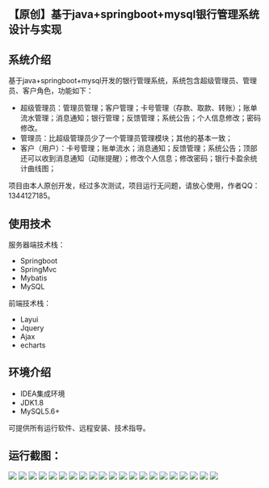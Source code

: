 ## 【原创】基于java+springboot+mysql银行管理系统设计与实现

## 系统介绍

基于java+springboot+mysql开发的银行管理系统，系统包含超级管理员、管理员、客户角色，功能如下：
- 超级管理员：管理员管理；客户管理；卡号管理（存款、取款、转账）；账单流水管理；消息通知；银行管理；反馈管理；系统公告；个人信息修改；密码修改。
- 管理员：比超级管理员少了一个管理员管理模块；其他的基本一致；
- 客户（用户）：卡号管理；账单流水；消息通知；反馈管理；系统公告；顶部还可以收到消息通知（动账提醒）；修改个人信息；修改密码；银行卡盈余统计曲线图；

项目由本人原创开发，经过多次测试，项目运行无问题，请放心使用，作者QQ：1344127185。

## 使用技术

服务器端技术栈：

- Springboot
- SpringMvc
- Mybatis
- MySQL

前端技术栈：

- Layui
- Jquery
- Ajax
- echarts

## 环境介绍

- IDEA集成环境
- JDK1.8
- MySQL5.6+

可提供所有运行软件、远程安装、技术指导。

## 运行截图：
![](https://github.com/itcoderyhl/bank/blob/main/images/2.png)
![](https://github.com/itcoderyhl/bank/blob/main/images/3.png)
![](https://github.com/itcoderyhl/bank/blob/main/images/4.png)
![](https://github.com/itcoderyhl/bank/blob/main/images/5.png)
![](https://github.com/itcoderyhl/bank/blob/main/images/6.png)
![](https://github.com/itcoderyhl/bank/blob/main/images/7.png)
![](https://github.com/itcoderyhl/bank/blob/main/images/8.png)
![](https://github.com/itcoderyhl/bank/blob/main/images/9.png)
![](https://github.com/itcoderyhl/bank/blob/main/images/10.png)
![](https://github.com/itcoderyhl/bank/blob/main/images/11.png)
![](https://github.com/itcoderyhl/bank/blob/main/images/12.png)
![](https://github.com/itcoderyhl/bank/blob/main/images/13.png)
![](https://github.com/itcoderyhl/bank/blob/main/images/14.png)
![](https://github.com/itcoderyhl/bank/blob/main/images/15.png)
![](https://github.com/itcoderyhl/bank/blob/main/images/16.png)
![](https://github.com/itcoderyhl/bank/blob/main/images/17.png)
![](https://github.com/itcoderyhl/bank/blob/main/images/18.png)
![](https://github.com/itcoderyhl/bank/blob/main/images/19.png)
![](https://github.com/itcoderyhl/bank/blob/main/images/20.png)
![](https://github.com/itcoderyhl/bank/blob/main/images/21.png)
![](https://github.com/itcoderyhl/bank/blob/main/images/22.png)

